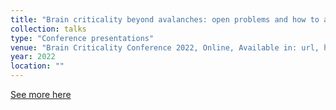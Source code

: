 ```yaml
---
title: "Brain criticality beyond avalanches: open problems and how to approach them"
collection: talks
type: "Conference presentations"
venue: "Brain Criticality Conference 2022, Online, Available in: url, https://bit.ly/braincrit2022poster"
year: 2022
location: ""
---
```


[See more here](https://bit.ly/braincrit2022poster)
